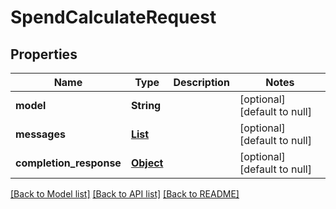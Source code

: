 # SpendCalculateRequest
## Properties

| Name | Type | Description | Notes |
|------------ | ------------- | ------------- | -------------|
| **model** | **String** |  | [optional] [default to null] |
| **messages** | [**List**](AnyType.md) |  | [optional] [default to null] |
| **completion\_response** | [**Object**](.md) |  | [optional] [default to null] |

[[Back to Model list]](../README.md#documentation-for-models) [[Back to API list]](../README.md#documentation-for-api-endpoints) [[Back to README]](../README.md)


